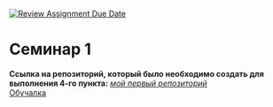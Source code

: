 [![Review Assignment Due Date](https://classroom.github.com/assets/deadline-readme-button-22041afd0340ce965d47ae6ef1cefeee28c7c493a6346c4f15d667ab976d596c.svg)](https://classroom.github.com/a/I8-8IFxo)
# Семинар 1  
**Ссылка на репозиторий, который было необходимо создать для выполнения 4-го пункта:** *[мой первый репозиторий](https://github.com/Bogdanagreen/First.git)*  
[Обучалка](pic1.png)
